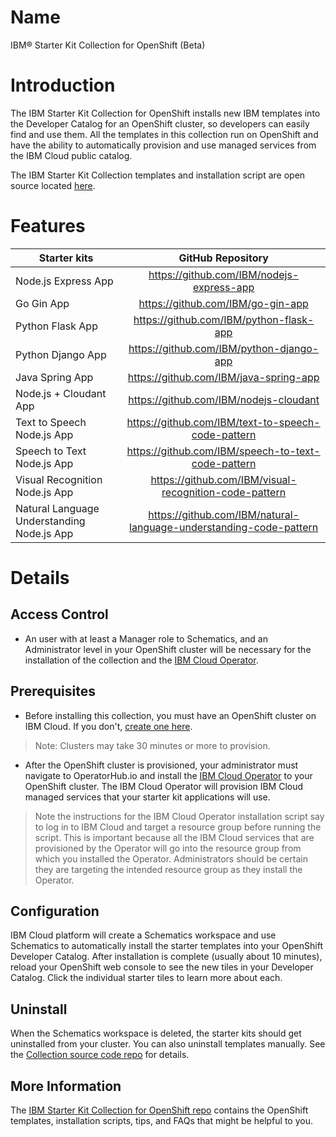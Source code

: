 # Name
IBM® Starter Kit Collection for OpenShift (Beta)

# Introduction
The IBM Starter Kit Collection for OpenShift installs new IBM templates into the Developer Catalog for an OpenShift cluster, so developers can easily find and use them. All the templates in this collection run on OpenShift and have the ability to automatically provision and use managed services from the IBM Cloud public catalog.

The IBM Starter Kit Collection templates and installation script are open source located [here](https://github.com/IBM/starter-kit-collection).

# Features
| Starter kits                               | GitHub Repository                                                                     |
| -------------                              |:-------------:                                                                        |
| Node.js Express App                        | https://github.com/IBM/nodejs-express-app                                             |
| Go Gin App                                 | https://github.com/IBM/go-gin-app                                                     |
| Python Flask App                           | https://github.com/IBM/python-flask-app                                               |
| Python Django App                          | https://github.com/IBM/python-django-app                                              |
| Java Spring App                            | https://github.com/IBM/java-spring-app                                                |
| Node.js + Cloudant App                     | https://github.com/IBM/nodejs-cloudant                                                |
| Text to Speech Node.js App                 | https://github.com/IBM/text-to-speech-code-pattern                 |
| Speech to Text Node.js App                 | https://github.com/IBM/speech-to-text-code-pattern                 |
| Visual Recognition Node.js App             | https://github.com/IBM/visual-recognition-code-pattern             |
| Natural Language Understanding Node.js App | https://github.com/IBM/natural-language-understanding-code-pattern |


# Details

## Access Control
* An user with at least a Manager role to Schematics, and an Administrator level in your OpenShift cluster will be necessary for the installation of the collection and the [IBM Cloud Operator](https://operatorhub.io/operator/ibmcloud-operator).

## Prerequisites

* Before installing this collection, you must have an OpenShift cluster on IBM Cloud. If you don't, [create one here](https://cloud.ibm.com/kubernetes/catalog/openshiftcluster).
> Note: Clusters may take 30 minutes or more to provision.
* After the OpenShift cluster is provisioned, your administrator must navigate to OperatorHub.io and install the [IBM Cloud Operator](https://operatorhub.io/operator/ibmcloud-operator) to your OpenShift cluster. The IBM Cloud Operator will provision IBM Cloud managed services that your starter kit applications will use.
> Note the instructions for the IBM Cloud Operator installation script say to log in to IBM Cloud and target a resource group before running the script. This is important because all the IBM Cloud services that are provisioned by the Operator will go into the resource group from which you installed the Operator. Administrators should be certain they are targeting the intended resource group as they install the Operator. 

## Configuration
IBM Cloud platform will create a Schematics workspace and use Schematics to automatically install the starter templates into your OpenShift Developer Catalog. After installation is complete (usually about 10 minutes), reload your OpenShift web console to see the new tiles in your Developer Catalog. Click the individual starter tiles to learn more about each.

## Uninstall
When the Schematics workspace is deleted, the starter kits should get uninstalled from your cluster. You can also uninstall templates manually. See the [Collection source code repo](https://github.com/IBM/starter-kit-collection) for details.

## More Information
The [IBM Starter Kit Collection for OpenShift repo](https://github.com/IBM/starter-kit-collection) contains the OpenShift templates, installation scripts, tips, and FAQs that might be helpful to you.